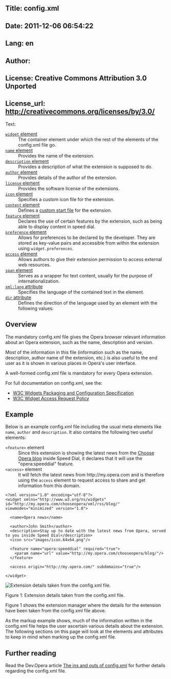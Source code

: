 Title: config.xml
----
Date: 2011-12-06 06:54:22
----
Lang: en
----
Author: 
----
License: Creative Commons Attribution 3.0 Unported
----
License_url: http://creativecommons.org/licenses/by/3.0/
----
Text:

<dl class="apicontents">
   <dt><a href="/articles/view/extensions-api-config-widget"><code>widget</code> element</a></dt>
   <dd>The container element under which the rest of the elements of the config.xml file go.</dd>
   
   <dt><a href="/articles/view/extensions-api-config-name"><code>name</code> element</a></dt>
   <dd>Provides the name of the extension.</dd>
   
   <dt><a href="/articles/view/extensions-api-config-description"><code>description</code> element</a></dt>
   <dd>Provides a description of what the extension is supposed to do.</dd>
   
   <dt><a href="/articles/view/extensions-api-config-author"><code>author</code> element</a></dt>
   <dd>Provides details of the author of the extension.</dd>
   
   <dt><a href="/articles/view/extensions-api-config-license"><code>license</code> element</a></dt>
   <dd>Provides the software license of the extensions.</dd>
   
   <dt><a href="/articles/view/extensions-api-config-icon"><code>icon</code> element</a></dt>
   <dd>Specifies a custom icon file for the extension.</dd>
   
   <dt><a href="/articles/view/extensions-api-config-content"><code>content</code> element</a></dt>
   <dd>Defines a <a href="http://www.w3.org/TR/widgets/#custom-start-file">custom start file</a> for the extension.</dd>
   
   <dt><a href="/articles/view/extensions-api-config-feature"><code>feature</code> element</a></dt>
   <dd>Declares the use of certain features by the extension, such as being able to display content in speed dial.</dd>
   
   <dt><a href="/articles/view/extensions-api-config-preference"><code>preference</code> element</a></dt>
   <dd>Allows for preferences to be declared by the developer. They are stored as key-value pairs and accessible from within the extension using <code>widget.preferences</code>.</dd>
   
   <dt><a href="/articles/view/extensions-api-config-access"><code>access</code> element</a></dt>
   <dd>Allows authors to give their extension permission to access external web resources.</dd>
   
   <dt><a href="/articles/view/extensions-api-config-span"><code>span</code> element</a></dt>
   <dd>Serves as a wrapper for text content, usually for the purpose of internationalization.</dd>
   
   <dt><a href="/articles/view/extensions-api-config-xml-lang"><code>xml:lang</code> attribute</a></dt>
   <dd>Specifies the language of the contained text in the element.</dd>
   
   <dt><a href="/articles/view/extensions-api-config-dir"><code>dir</code> attribute</a></dt>
   <dd>Defines the direction of the language used by an element with the following values:</dd>
</dl>

<h2 id="overview">Overview</h2>

<p>The mandatory config.xml file gives the Opera browser relevant information about an Opera extension, such as the name, description and version.</p>

<p>Most of the information in this file (information such as the name, description, author name of the extension, etc.) is also useful to the end user as it is shown in various places in Opera&#39;s user interface.</p>

<p>A well-formed config.xml file is mandatory for every Opera extension.</p>
	
<p>For full documentation on config.xml, see the:</p>

<ul>
    <li><a href="http://www.w3.org/TR/widgets">W3C Widgets Packaging and Configuration Specification</a></li>
    <li><a href="http://www.w3.org/TR/widgets-access/">W3C Widget Access Request Policy</a></li>
</ul>

<h2 id="example">Example</h2>
	
<p>Below is an example config.xml file including the usual meta elements like <code>name</code>, <code>author</code> and <code>description</code>. It also contains the following two useful elements:</p>
<dl>
    <dt><code>&lt;feature&gt;</code> element</dt>
    <dd>Since this extension is showing the latest news from the <a href="http://my.opera.com/chooseopera/blog/">Choose Opera blog</a> inside Speed Dial, it declares that it will use the &quot;opera:speeddial&quot; feature.</dd>
    <dt><code>&lt;access&gt;</code> element</dt>
    <dd>It will fetch the latest news from http://my.opera.com and is therefore using the <code>access</code> element to request access to share and get information from this domain.</dd>
</dl>

<pre><code>&lt;?xml version=&quot;1.0&quot; encoding=&quot;utf-8&quot;?&gt;
&lt;widget xmlns=&quot;http://www.w3.org/ns/widgets&quot; id=&quot;http://my.opera.com/chooseopera/xml/rss/blog/&quot; viewmodes=&quot;minimized&quot; version=&quot;1.0&quot;&gt;

  &lt;name&gt;Opera news&lt;/name&gt;

  &lt;author&gt;John Smith&lt;/author&gt;
  &lt;description&gt;Stay up to date with the latest news from Opera, served to you inside Speed Dial&lt;/description&gt;
  &lt;icon src=&quot;images/icon.64x64.png&quot;/&gt;

  &lt;feature name=&quot;opera:speeddial&quot; required=&quot;true&quot;&gt;
    &lt;param name=&quot;url&quot; value=&quot;http://my.opera.com/chooseopera/blog/&quot;/&gt;
  &lt;/feature&gt;

  &lt;access origin=&quot;http://my.opera.com/&quot; subdomains=&quot;true&quot;/&gt;
 	
&lt;/widget&gt;</code></pre>		

<p><img src="http://forum-test.oslo.osa/kirby/content/articles/588-configxml/config.png" alt="Extension details taken from the config.xml file." /></p>
<p class="caption">Figure 1: Extension details taken from the config.xml file.</p>

<p>	Figure 1 shows the extension manager where the details for the extension have been taken from the config.xml file above.</p>

<p>As the markup example shows, much of the information written in the config.xml file helps the user ascertain various details about the extension. The following sections on this page will look at the elements and attributes to keep in mind when marking up the config.xml file.</p>

<h2>Further reading</h2>

<p>Read the Dev.Opera article <a href="/articles/view/config-xml-howto/">The ins and outs of config.xml</a> for further details regarding the config.xml file.</p>

